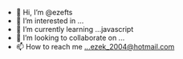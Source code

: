 - 👋 Hi, I’m @ezefts
- 👀 I’m interested in ...
- 🌱 I’m currently learning ...javascript
- 💞️ I’m looking to collaborate on ...
- 📫 How to reach me ...ezek_2004@hotmail.com

<!---
ezefts/ezefts is a ✨ special ✨ repository because its `README.md` (this file) appears on your GitHub profile.
You can click the Preview link to take a look at your changes.
--->
